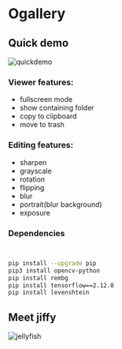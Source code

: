 # Ogallery

## Quick demo
![quickdemo](https://github.com/mgama1/Ogallery/assets/40968723/45aeccd1-16df-4ca1-8a0a-4b3801eeaf13)
### Viewer features:
 - fullscreen mode
 - show containing folder
 - copy to clipboard
 - move to trash
   
### Editing features:
 - sharpen
 - grayscale
 - rotation
 - flipping
 - blur
 - portrait(blur background)
 - exposure

### Dependencies

```bash


pip install --upgrade pip
pip3 install opencv-python
pip install rembg
pip install tensorflow==2.12.0
pip install levenshtein
```

## Meet jiffy
![jellyfish](https://github.com/mgama1/Ogallery/assets/40968723/28a3d604-f660-40a9-a918-221cfaa445d6)
